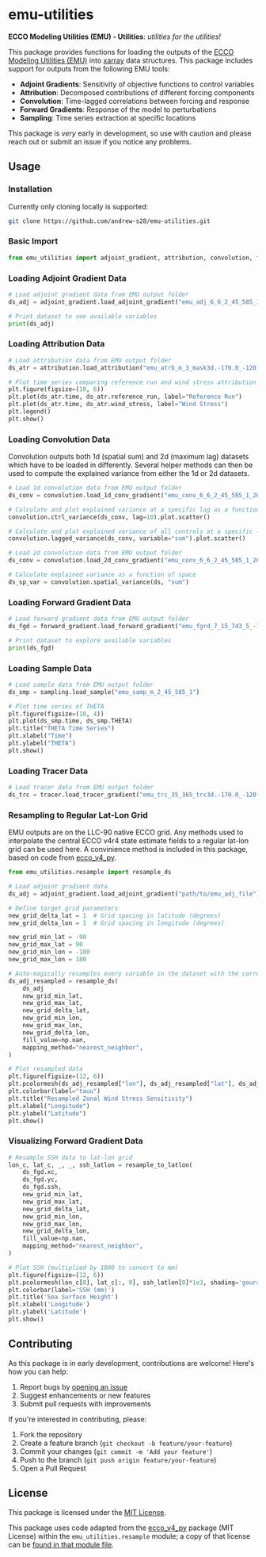 # emu-utilities

**ECCO Modeling Utilities (EMU) - Utilities**: *utilities for the utilities!*

This package provides functions for loading the outputs of the [ECCO Modeling Utilities (EMU)](https://ecco-group.org/docs/01_16_fukumori_emu_ecco_2024_03.pdf) into [xarray](https://docs.xarray.dev/en/stable/) data structures. This package includes support for outputs from the following EMU tools:

- **Adjoint Gradients**: Sensitivity of objective functions to control variables
- **Attribution**: Decomposed contributions of different forcing components
- **Convolution**: Time-lagged correlations between forcing and response
- **Forward Gradients**: Response of the model to perturbations
- **Sampling**: Time series extraction at specific locations

This package is *very* early in development, so use with caution and please reach out or submit an issue if you notice any problems.

## Usage

### Installation

Currently only cloning locally is supported:

```bash
git clone https://github.com/andrew-s28/emu-utilities.git
```

### Basic Import

```python
from emu_utilities import adjoint_gradient, attribution, convolution, forward_gradient, sampling, tracer
```

### Loading Adjoint Gradient Data

```python
# Load adjoint gradient data from EMU output folder
ds_adj = adjoint_gradient.load_adjoint_gradient("emu_adj_6_6_2_45_585_1")

# Print dataset to see available variables
print(ds_adj)
```

### Loading Attribution Data

```python
# Load attribution data from EMU output folder
ds_atr = attribution.load_attribution("emu_atrb_m_3_mask3d.-170.0_-120.0_-5.0_5.0_10.0_0.0_1")

# Plot time series comparing reference run and wind stress attribution run
plt.figure(figsize=(10, 6))
plt.plot(ds_atr.time, ds_atr.reference_run, label="Reference Run")
plt.plot(ds_atr.time, ds_atr.wind_stress, label="Wind Stress")
plt.legend()
plt.show()
```

### Loading Convolution Data

Convolution outputs both 1d (spatial sum) and 2d (maximum lag) datasets which have to be loaded in differently. Several helper methods can then be used to compute the explained variance from either the 1d or 2d datasets.

```python
# Load 1d convolution data from EMU output folder
ds_conv = convolution.load_1d_conv_gradient("emu_conv_6_6_2_45_585_1_26")

# Calculate and plot explained variance at a specific lag as a function of control variable
convolution.ctrl_variance(ds_conv, lag=10).plot.scatter()

# Calculate and plot explained variance of all controls at a specific lag
convolution.lagged_variance(ds_conv, variable="sum").plot.scatter()
```

```python
# Load 2d convolution data from EMU output folder
ds_conv = convolution.load_2d_conv_gradient("emu_conv_6_6_2_45_585_1_26")

# Calculate explained variance as a function of space
ds_sp_var = convolution.spatial_variance(ds, "sum")
```

### Loading Forward Gradient Data

```python
# Load forward gradient data from EMU output folder
ds_fgd = forward_gradient.load_forward_gradient("emu_fgrd_7_15_743_5_-1.00E-01")

# Print dataset to explore available variables
print(ds_fgd)
```

### Loading Sample Data

```python
# Load sample data from EMU output folder
ds_smp = sampling.load_sample("emu_samp_m_2_45_585_1")

# Plot time series of THETA
plt.figure(figsize=(10, 4))
plt.plot(ds_smp.time, ds_smp.THETA)
plt.title("THETA Time Series")
plt.xlabel("Time")
plt.ylabel("THETA")
plt.show()
```

### Loading Tracer Data

```python
# Load tracer data from EMU output folder
ds_trc = tracer.load_tracer_gradient("emu_trc_35_365_trc3d.-170.0_-120.0_-5.0_5.0_10.0_0.0")
```

### Resampling to Regular Lat-Lon Grid

EMU outputs are on the LLC-90 native ECCO grid. Any methods used to interpolate the central ECCO v4r4 state estimate fields to a regular lat-lon grid can be used here. A convinience method is included in this package, based on code from [ecco_v4_py](https://ecco-v4-python-tutorial.readthedocs.io/ECCO_v4_Interpolating_Fields_to_LatLon_Grid.html).

```python
from emu_utilities.resample import resample_ds

# Load adjoint gradient data
ds_adj = adjoint_gradient.load_adjoint_gradient("path/to/emu_adj_file")

# Define target grid parameters
new_grid_delta_lat = 1  # Grid spacing in latitude (degrees)
new_grid_delta_lon = 1  # Grid spacing in longitude (degrees)

new_grid_min_lat = -90
new_grid_max_lat = 90
new_grid_min_lon = -180
new_grid_max_lon = 180

# Auto-magically resamples every variable in the dataset with the correct coordinates!
ds_adj_resampled = resample_ds(
    ds_adj
    new_grid_min_lat,
    new_grid_max_lat,
    new_grid_delta_lat,
    new_grid_min_lon,
    new_grid_max_lon,
    new_grid_delta_lon,
    fill_value=np.nan,
    mapping_method="nearest_neighbor",
)

# Plot resampled data
plt.figure(figsize=(12, 6))
plt.pcolormesh(ds_adj_resampled["lon"], ds_adj_resampled["lat"], ds_adj_resampled["tauu"], cmap="viridis")
plt.colorbar(label="tauu")
plt.title("Resampled Zonal Wind Stress Sensitivity")
plt.xlabel("Longitude")
plt.ylabel("Latitude")
plt.show()
```

### Visualizing Forward Gradient Data

```python
# Resample SSH data to lat-lon grid
lon_c, lat_c, _, _, ssh_latlon = resample_to_latlon(
    ds_fgd.xc,
    ds_fgd.yc,
    ds_fgd.ssh,
    new_grid_min_lat,
    new_grid_max_lat,
    new_grid_delta_lat,
    new_grid_min_lon,
    new_grid_max_lon,
    new_grid_delta_lon,
    fill_value=np.nan,
    mapping_method="nearest_neighbor",
)

# Plot SSH (multiplied by 1000 to convert to mm)
plt.figure(figsize=(12, 6))
plt.pcolormesh(lon_c[0], lat_c[:, 0], ssh_latlon[0]*1e3, shading='gouraud', cmap='RdBu_r')
plt.colorbar(label='SSH (mm)')
plt.title('Sea Surface Height')
plt.xlabel('Longitude')
plt.ylabel('Latitude')
plt.show()
```

## Contributing

As this package is in early development, contributions are welcome! Here's how you can help:

1. Report bugs by [opening an issue](link-to-issues)
2. Suggest enhancements or new features
3. Submit pull requests with improvements

If you're interested in contributing, please:
1. Fork the repository
2. Create a feature branch (`git checkout -b feature/your-feature`)
3. Commit your changes (`git commit -m 'Add your feature'`)
4. Push to the branch (`git push origin feature/your-feature`)
5. Open a Pull Request

## License

This package is licensed under the [MIT License](LICENSE).

This package uses code adapted from the [ecco_v4_py](https://ecco-v4-python-tutorial.readthedocs.io/) package (MIT License) within the `emu_utilities.resample` module; a copy of that license can be [found in that module file](emu_utilities/resample.py).

